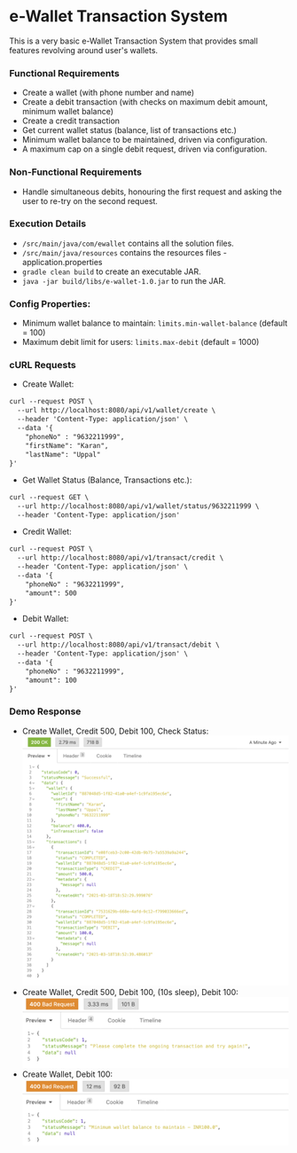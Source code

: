 # e-Wallet Transaction System
This is a very basic e-Wallet Transaction System that provides small  features revolving around user's wallets.

### Functional Requirements
* Create a wallet (with phone number and name)
* Create a debit transaction (with checks on maximum debit amount, minimum wallet balance)
* Create a credit transaction
* Get current wallet status (balance,  list of transactions etc.)
* Minimum wallet balance to be maintained, driven via configuration.
* A maximum cap on a single debit request, driven via configuration.

### Non-Functional Requirements
* Handle simultaneous debits, honouring the first request and asking the user to re-try on the second request.

### Execution Details
* `/src/main/java/com/ewallet` contains all the solution files.
* `/src/main/java/resources` contains the resources files - application.properties
* `gradle clean build` to create an executable JAR.
* `java -jar build/libs/e-wallet-1.0.jar` to run the JAR.

### Config Properties:
* Minimum wallet balance to maintain: `limits.min-wallet-balance` (default = 100)
* Maximum debit limit for users: `limits.max-debit` (default = 1000)

### cURL Requests
* Create Wallet:
```
curl --request POST \
  --url http://localhost:8080/api/v1/wallet/create \
  --header 'Content-Type: application/json' \
  --data '{
	"phoneNo" : "9632211999",
	"firstName": "Karan",
	"lastName": "Uppal"
}'
```
* Get Wallet Status (Balance, Transactions etc.):
```
curl --request GET \
  --url http://localhost:8080/api/v1/wallet/status/9632211999 \
  --header 'Content-Type: application/json'
```
* Credit Wallet:
```
curl --request POST \
  --url http://localhost:8080/api/v1/transact/credit \
  --header 'Content-Type: application/json' \
  --data '{
	"phoneNo" : "9632211999",
	"amount": 500
}'
```
* Debit Wallet:
```
curl --request POST \
  --url http://localhost:8080/api/v1/transact/debit \
  --header 'Content-Type: application/json' \
  --data '{
	"phoneNo" : "9632211999",
	"amount": 100
}'
```
### Demo Response 
* Create Wallet, Credit 500, Debit 100, Check Status:
![Image](usecase1.png)
* Create Wallet, Credit 500, Debit 100, (10s sleep), Debit 100:
![Image](usecase2.png) 
* Create Wallet, Debit 100:
![Image](usecase3.png)
